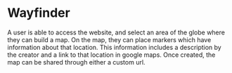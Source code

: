 # Wayfinder

A user is able to access the website, and select an area of the globe where they can build a map. On the map, they can place markers which have information about that location. This information includes a description by the creator and a link to that location in google maps. Once created, the map can be shared through either a custom url.